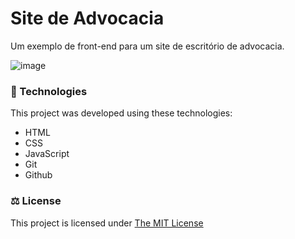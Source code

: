 # Site de Advocacia

Um exemplo de front-end para um site de escritório de advocacia.

![image](https://github.com/user-attachments/assets/1e2e3147-46de-491d-9855-df1580006d3d)


### 🚀 Technologies

This project was developed using these technologies:

- HTML
- CSS
- JavaScript
- Git
- Github


### ⚖ License
<p> This project is licensed under <a href="https://opensource.org/license/mit/" target="_blank">The MIT License</a> </p>
